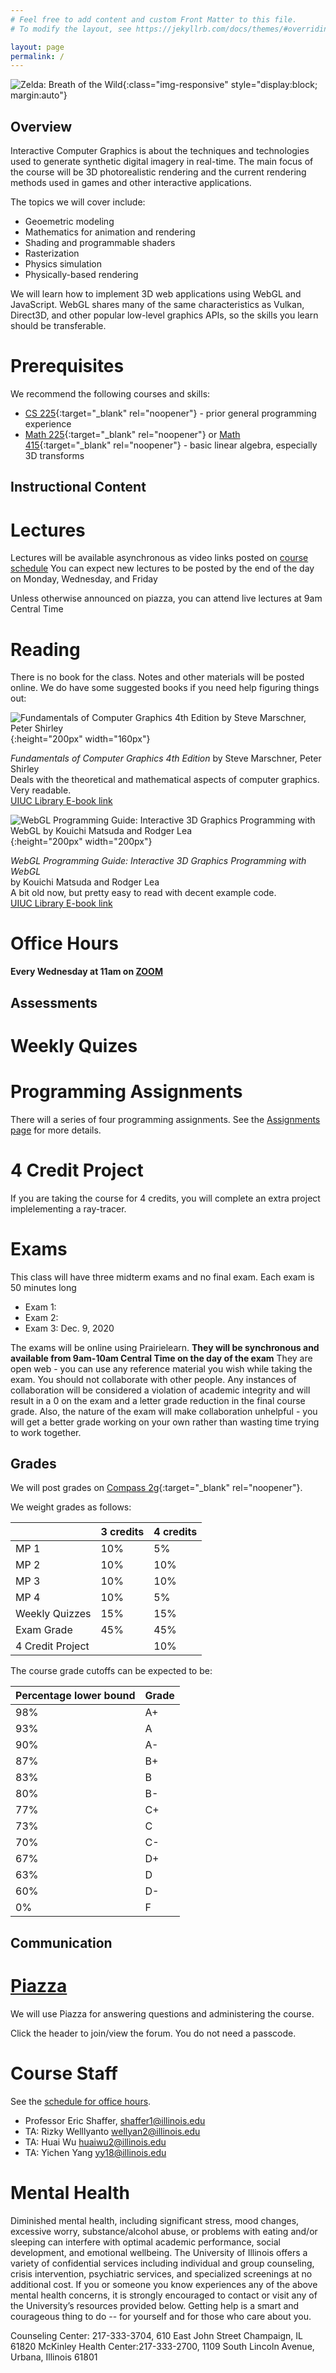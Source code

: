 ```yaml
---
# Feel free to add content and custom Front Matter to this file.
# To modify the layout, see https://jekyllrb.com/docs/themes/#overriding-theme-defaults

layout: page
permalink: /
---
```


![Zelda: Breath of the Wild](/img/Main-Day.jpg){:class="img-responsive" style="display:block; margin:auto"}

## Overview ##

Interactive Computer Graphics is about the techniques and technologies used to generate synthetic digital imagery in real-time. The main focus of the course will be 3D photorealistic rendering and the current rendering methods used in games and other interactive applications.

The topics we will cover include:
+ Geoemetric modeling
+ Mathematics for animation and rendering
+ Shading and programmable shaders
+ Rasterization
+ Physics simulation
+ Physically-based rendering

We will learn how to implement 3D web applications using WebGL and JavaScript. WebGL shares many of the same characteristics as Vulkan, Direct3D, and other popular low-level graphics APIs, so the skills you learn should be transferable.

# Prerequisites #
We recommend the following courses and skills:

- [CS 225](https://courses.engr.illinois.edu/cs225/){:target="_blank" rel="noopener"} - prior general programming experience
- [Math 225](https://math.illinois.edu/resources/department-resources/syllabus-math-225){:target="_blank" rel="noopener"} or [Math 415](https://math.illinois.edu/resources/department-resources/syllabus-math-415){:target="_blank" rel="noopener"} - basic linear algebra, especially 3D transforms

## Instructional Content ##

# Lectures #

Lectures will be available asynchronous as video links posted on [course schedule](https://illinois-cs418.github.io/schedule)
You can expect new lectures to be posted by the end of the day on Monday, Wednesday, and Friday

Unless otherwise announced on piazza, you can attend live lectures at 9am Central Time  

# Reading #

There is no book for the class. Notes and other materials will be posted online.
We do have some suggested books if you need help figuring things out:

![Fundamentals of Computer Graphics 4th Edition by Steve Marschner, Peter Shirley](/img/shirley.jpg){:height="200px" width="160px"}

_Fundamentals of Computer Graphics 4th Edition_ by Steve Marschner, Peter Shirley  
Deals with the theoretical and mathematical aspects of computer graphics. Very readable.  
[UIUC Library E-book link](https://vufind.carli.illinois.edu/vf-uiu/Record/uiu_8503840)

![WebGL Programming Guide: Interactive 3D Graphics Programming with WebGL by Kouichi Matsuda and Rodger Lea](/img/wengl1.jpg){:height="200px" width="200px"}

_WebGL Programming Guide: Interactive 3D Graphics Programming with WebGL_  
by Kouichi Matsuda and Rodger Lea  
A bit old now, but pretty easy to read with decent example code.   
[UIUC Library E-book link](https://vufind.carli.illinois.edu/vf-uiu/Record/uiu_8494400)  

# Office Hours #

**Every Wednesday at 11am on [ZOOM](https://illinois.zoom.us/j/475317507)**

## Assessments ##

# Weekly Quizes #


# Programming Assignments #
There will a series of four programming assignments. See the [Assignments page](/assignments) for more details.

# 4 Credit Project #
If you are taking the course for 4 credits, you will complete an extra project implelementing a ray-tracer.

# Exams #
This class will have three midterm exams and no final exam. Each exam is 50 minutes long 

- Exam 1: 
- Exam 2: 
- Exam 3: Dec. 9, 2020

The exams will be online using Prairielearn. **They will be synchronous and available from 9am-10am Central Time on the day of the exam**
They are open web - you can use any reference material you wish while taking the exam. You should not collaborate with other people. Any instances of collaboration will be considered a violation of academic integrity and will result in a 0 on the exam and a letter grade reduction in the final course grade. Also, the nature of the exam will make collaboration unhelpful - you will get a better grade working on your own rather than wasting time trying to work together.  

## Grades ##
We will post grades on [Compass 2g](https://compass.illinois.edu){:target="_blank" rel="noopener"}.

We weight grades as follows:

| | 3 credits | 4 credits |  
| ----- | ------ | ----- |  
| MP 1 | 10% | 5% | 
| MP 2 | 10% | 10% | 
| MP 3 | 10% | 10% | 
| MP 4 | 10% | 5% | 
| Weekly Quizzes| 15%  | 15%  |
| Exam Grade| 45% | 45% |   
| 4 Credit Project | | 10% |  

The course grade cutoffs can be expected to be:

|Percentage lower bound | Grade |  
| ----- | ------ | 
| 98%| A+ |
| 93% | A |  
| 90% | A- |  
| 87% | B+ |  
| 83% | B |  
| 80% | B- |  
| 77% | C+ |  
| 73% | C |  
| 70% | C- | 
| 67% | D+ |  
| 63% | D |  
| 60% | D- |  
| 0%  | F  |


## Communication ##

# [Piazza](piazza.com/illinois/fall2020/cs418/home) #
We will use Piazza for answering questions and administering the course.

Click the header to join/view the forum. You do not need a passcode.

# Course Staff #
See the [schedule for office hours](/officehours).

* Professor Eric Shaffer, shaffer1@illinois.edu
* TA: Rizky Welllyanto wellyan2@illinois.edu
* TA: Huai Wu huaiwu2@illinois.edu
* TA: Yichen Yang yy18@illinois.edu

# Mental Health #
Diminished mental health, including significant stress, mood changes, excessive worry, substance/alcohol abuse, or problems with eating and/or sleeping can interfere with optimal academic performance, social development, and emotional wellbeing. The University of Illinois offers a variety of confidential services including individual and group counseling, crisis intervention, psychiatric services, and specialized screenings at no additional cost. If you or someone you know experiences any of the above mental health concerns, it is strongly encouraged to contact or visit any of the University’s resources provided below. Getting help is a smart and courageous thing to do -- for yourself and for those who care about you.

Counseling Center: 217-333-3704, 610 East John Street Champaign, IL 61820
McKinley Health Center:217-333-2700, 1109 South Lincoln Avenue, Urbana, Illinois 61801



